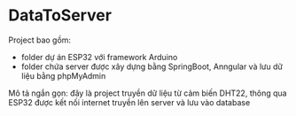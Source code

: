 # DataToServer

Project bao gồm:
+ folder dự án ESP32 với framework Arduino
+ folder chứa server được xây dựng bằng SpringBoot, Anngular và lưu dữ liệu bằng phpMyAdmin

Mô tả ngắn gọn: đây là project truyền dữ liệu từ cảm biến DHT22, thông qua ESP32 được kết nối internet truyền lên server và lưu vào database
